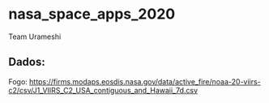 # nasa_space_apps_2020
Team Urameshi

## Dados:

Fogo: https://firms.modaps.eosdis.nasa.gov/data/active_fire/noaa-20-viirs-c2/csv/J1_VIIRS_C2_USA_contiguous_and_Hawaii_7d.csv
